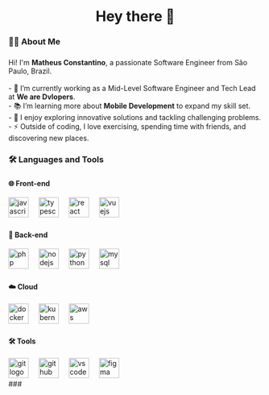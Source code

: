 <h1 align="center">Hey there 👋</h1>

###

<h3 align="left">👨‍💻 About Me</h3>

###

<p align="left">
  Hi! I'm <b>Matheus Constantino</b>, a passionate Software Engineer from São Paulo, Brazil.<br><br>
  - 🔭 I’m currently working as a Mid-Level Software Engineer and Tech Lead at <b>We are Dvlopers</b>.<br>
  - 📚 I’m learning more about <b>Mobile Development</b> to expand my skill set.<br>
  - 🚀 I enjoy exploring innovative solutions and tackling challenging problems.<br>
  - ⚡ Outside of coding, I love exercising, spending time with friends, and discovering new places.
</p>

###

<h3 align="left">🛠 Languages and Tools</h3>

###

<h4 align="left">🌐 Front-end</h4>

<div align="left">
  <img src="https://cdn.jsdelivr.net/gh/devicons/devicon/icons/javascript/javascript-plain.svg" height="40" alt="javascript logo" />
  <img width="12" />
  <img src="https://cdn.jsdelivr.net/gh/devicons/devicon/icons/typescript/typescript-plain.svg" height="40" alt="typescript logo" />
  <img width="12" />
  <img src="https://cdn.jsdelivr.net/gh/devicons/devicon/icons/react/react-original.svg" height="40" alt="react logo" />
  <img width="12" />
  <img src="https://cdn.jsdelivr.net/gh/devicons/devicon/icons/vuejs/vuejs-original.svg" height="40" alt="vuejs logo" />
</div>

###

<h4 align="left">🔧 Back-end</h4>

<div align="left">
  <img src="https://cdn.jsdelivr.net/gh/devicons/devicon/icons/php/php-plain.svg" height="40" alt="php logo" />
  <img width="12" />
  <img src="https://cdn.jsdelivr.net/gh/devicons/devicon/icons/nodejs/nodejs-plain.svg" height="40" alt="nodejs logo" />
  <img width="12" />
  <img src="https://cdn.jsdelivr.net/gh/devicons/devicon/icons/python/python-plain.svg" height="40" alt="python logo" />
  <img width="12" />
  <img src="https://cdn.jsdelivr.net/gh/devicons/devicon/icons/mysql/mysql-original-wordmark.svg" height="40" alt="mysql logo" />
</div>

###

<h4 align="left">☁️ Cloud</h4>

<div align="left">
  <img src="https://cdn.jsdelivr.net/gh/devicons/devicon/icons/docker/docker-plain-wordmark.svg" height="40" alt="docker logo" />
  <img width="12" />
  <img src="https://cdn.jsdelivr.net/gh/devicons/devicon/icons/kubernetes/kubernetes-plain.svg" height="40" alt="kubernetes logo" />
  <img width="12" />
  <img src="https://cdn.jsdelivr.net/gh/devicons/devicon/icons/amazonwebservices/amazonwebservices-original-wordmark.svg" height="40" alt="aws logo" />
</div>

###

<h4 align="left">🛠 Tools</h4>

<div align="left">
  <img src="https://cdn.jsdelivr.net/gh/devicons/devicon/icons/git/git-plain.svg" height="40" alt="git logo" />
  <img width="12" />
  <img src="https://cdn.jsdelivr.net/gh/devicons/devicon/icons/github/github-original.svg" height="40" alt="github logo" />
  <img width="12" />
  <img src="https://cdn.jsdelivr.net/gh/devicons/devicon/icons/vscode/vscode-original.svg" height="40" alt="vscode logo" />
  <img width="12" />
  <img src="https://cdn.jsdelivr.net/gh/devicons/devicon/icons/figma/figma-original.svg" height="40" alt="figma logo" />
</div>
###

